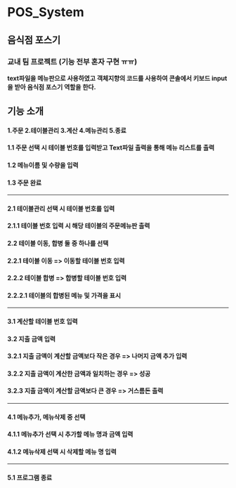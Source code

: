 # POS_System
## 음식점 포스기
### 교내 팀 프로젝트 (기능 전부 혼자 구현 ㅠㅠ)
**text파일을 메뉴판으로 사용하였고 객체지향의 코드를 사용하여 콘솔에서 키보드 input을 받아 음식점 포스기 역할을 한다.**

## 기능 소개
#### 1.주문 2.테이블관리 3.계산 4.메뉴관리 5.종료 
#### 1.1 주문 선택 시 테이블 번호를 입력받고 Text파일 출력을 통해 메뉴 리스트를 출력
#### 1.2 메뉴이름 및 수량을 입력
#### 1.3 주문 완료
--------------------------------------
#### 2.1 테이블관리 선택 시 테이블 번호를 입력
#### 2.1.1 테이블 번호 입력 시 해당 테이블의 주문메뉴판 출력
#### 2.2 테이블 이동, 합병 둘 중 하나를 선택
#### 2.2.1 테이블 이동 => 이동할 테이블 번호 입력
#### 2.2.2 테이블 합병 => 합병할 테이블 번호 입력
#### 2.2.2.1 테이블의 합병된 메뉴 및 가격을 표시
--------------------------------------
#### 3.1 계산할 테이블 번호 입력
#### 3.2 지출 금액 입력
#### 3.2.1 지출 금액이 계산할 금액보다 작은 경우 => 나머지 금액 추가 입력
#### 3.2.2 지출 금액이 계산한 금액과 일치하는 경우 => 성공
#### 3.2.3 지출 금액이 계산할 금액보다 큰 경우 => 거스름돈 출력
------------------------------------
#### 4.1 메뉴추가, 메뉴삭제 중 선택
#### 4.1.1 메뉴추가 선택 시 추가할 메뉴 명과 금액 입력
#### 4.1.2 메뉴삭제 선택 시 삭제할 메뉴 명 입력
-------------------------------------
#### 5.1 프로그램 종료
